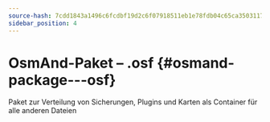 ```yaml
---
source-hash: 7cdd1843a1496c6fcdbf19d2c6f07918511eb1e78fdb04c65ca35031179f1a60
sidebar_position: 4
---
```


# OsmAnd-Paket – .osf {#osmand-package---osf}
Paket zur Verteilung von Sicherungen, Plugins und Karten als Container für alle anderen Dateien
